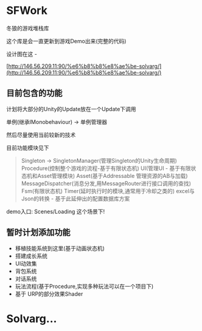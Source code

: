 # SFWork

冬狼的游戏堆栈库

这个库是会一直更新到游戏Demo出来(完整的代码)

设计图在这 - 

[http://146.56.209.11:90/%e6%b8%b8%e8%ae%be-solvarg/](http://146.56.209.11:90/%e6%b8%b8%e8%ae%be-solvarg/)

## 目前包含的功能

计划将大部分的Unity的Update放在一个Update下调用

单例(继承IMonobehaviour) -> 单例管理器

然后尽量使用当前较新的技术

目前功能模块见下

> Singleton -> SingletonManager(管理Singleton的Unity生命周期)
> Procedure(控制整个游戏的流程-基于有限状态机)
> UI(管理UI - 基于有限状态机和Asset管理模块)
> Asset(基于Addressable 管理资源的AB与加载)
> MessageDispatcher(消息分发,用MessageRouter进行接口调用的查找)
> Fsm(有限状态机)
> Timer(延时执行时的模块,通常用于冷却之类的)
> excel与Json的转换 - 基于此延伸出的配置数据库方案

demo入口: Scenes/Loading 这个场景下!


## 暂时计划添加功能

- 移植技能系统到这里(基于动画状态机)  
- 搭建成长系统   
- UI动效集
- 背包系统
- 对话系统
- 玩法流程(基于Procedure,实现多种玩法可以在一个项目下)
- 基于 URP的部分效果Shader

# Solvarg...
